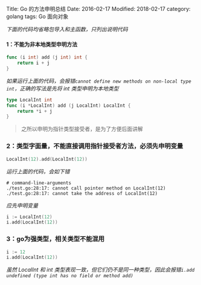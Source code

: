 Title: Go 的方法申明总结
Date: 2016-02-17
Modified: 2018-02-17
category: golang
tags: Go 面向对象


_下面的代码均省略包导入和主函数，只列出说明代码_

#### 1：不能为非本地类型申明方法
```go
func (i int) add (j int) int {
    return i + j
}
```

_如果运行上面的代码，会报错`cannot define new methods on non-local type int`，正确的写法是先将 int 类型申明为本地类型_
```go
type LocalInt int
func (i *LocalInt) add (j LocalInt) LocalInt {
    return *i + j
}
```
> 之所以申明为指针类型接受者，是为了方便后面讲解

### 2：类型字面量，不能直接调用指针接受者方法，必须先申明变量
```go
LocalInt(12).add(LocalInt(12))
```
_运行上面的代码，会如下错_
```shell
# command-line-arguments
./test.go:28:17: cannot call pointer method on LocalInt(12)
./test.go:28:17: cannot take the address of LocalInt(12)
```
_应先申明变量_
```go
i := LocalInt(12)
i.add(LocalInt(12))
```

### 3：go为强类型，相关类型不能混用
```go
i := 12
i.add(LocalInt(12))
```
_虽然 LocalInt 和 int 类型表现一致，但它们仍不是同一种类型，因此会报错`i.add undefined (type int has no field or method add)`_
